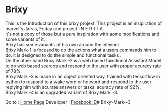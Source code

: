 # Brixy
This is the Introduction of this brixy projext. This projext is an insipiration of marvel's Jarvis, Friday and project I N E R T I A. <br> 
it's not a copy of those but a pure inspiration with some modifications and some variants of it. <br>
Brixy has some variants of his own around the internet. <br>
Brixy Mark-1 is focused to do the actions what a users commands him to do. it is designed  to do the  simple and functional tasks . <br>
On the other hand Brixy Mark -2 is a web based functional Assistant Model to do web based searces and respond to the user with proper acuracy rate of 78%. <br>
Brixy Mark -3 is made in an object oriented way, trained with tensorflow in python to respond to a wake word or hotword and respond to the user replying him with acurate answers or tasks. acuracy rate of 92%. <br>
Brixy Mark -4 is an upgraded variant of Brixy Mark -3. <br>

Go to : <a href="https://dexcorpsoftwareslimited.github.io/Project_Brixy">Home Page</a>
Developer : <a href="https://facebook.com/mahfuzrahman0712">Facebook ID</a># Brixy-Mark--3
